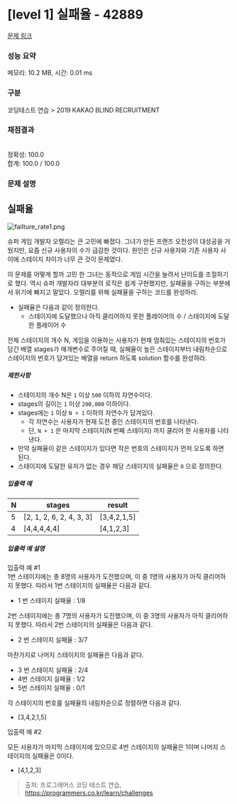 # [level 1] 실패율 - 42889 

[문제 링크](https://school.programmers.co.kr/learn/courses/30/lessons/42889) 

### 성능 요약

메모리: 10.2 MB, 시간: 0.01 ms

### 구분

코딩테스트 연습 > 2019 KAKAO BLIND RECRUITMENT

### 채점결과

<br/>정확성: 100.0<br/>합계: 100.0 / 100.0

### 문제 설명

<h2 style="user-select: auto;">실패율</h2>

<p style="user-select: auto;"><img src="https://grepp-programmers.s3.amazonaws.com/files/production/bde471d8ac/48ddf1cc-c4ea-499d-b431-9727ee799191.png" title="" alt="failture_rate1.png" style="user-select: auto;"></p>

<p style="user-select: auto;">슈퍼 게임 개발자 오렐리는 큰 고민에 빠졌다. 그녀가 만든 프랜즈 오천성이 대성공을 거뒀지만, 요즘 신규 사용자의 수가 급감한 것이다. 원인은 신규 사용자와 기존 사용자 사이에 스테이지 차이가 너무 큰 것이 문제였다.</p>

<p style="user-select: auto;">이 문제를 어떻게 할까 고민 한 그녀는 동적으로 게임 시간을 늘려서 난이도를 조절하기로 했다. 역시 슈퍼 개발자라 대부분의 로직은 쉽게 구현했지만, 실패율을 구하는 부분에서 위기에 빠지고 말았다. 오렐리를 위해 실패율을 구하는 코드를 완성하라.</p>

<ul style="user-select: auto;">
<li style="user-select: auto;">실패율은 다음과 같이 정의한다.

<ul style="user-select: auto;">
<li style="user-select: auto;">스테이지에 도달했으나 아직 클리어하지 못한 플레이어의 수 / 스테이지에 도달한 플레이어 수</li>
</ul></li>
</ul>

<p style="user-select: auto;">전체 스테이지의 개수 N, 게임을 이용하는 사용자가 현재 멈춰있는 스테이지의 번호가 담긴 배열 stages가 매개변수로 주어질 때, 실패율이 높은 스테이지부터 내림차순으로 스테이지의 번호가 담겨있는 배열을 return 하도록 solution 함수를 완성하라.</p>

<h5 style="user-select: auto;">제한사항</h5>

<ul style="user-select: auto;">
<li style="user-select: auto;">스테이지의 개수 N은 <code style="user-select: auto;">1</code> 이상 <code style="user-select: auto;">500</code> 이하의 자연수이다.</li>
<li style="user-select: auto;">stages의 길이는 <code style="user-select: auto;">1</code> 이상 <code style="user-select: auto;">200,000</code> 이하이다.</li>
<li style="user-select: auto;">stages에는 <code style="user-select: auto;">1</code> 이상 <code style="user-select: auto;">N + 1</code> 이하의 자연수가 담겨있다.

<ul style="user-select: auto;">
<li style="user-select: auto;">각 자연수는 사용자가 현재 도전 중인 스테이지의 번호를 나타낸다.</li>
<li style="user-select: auto;">단, <code style="user-select: auto;">N + 1</code> 은 마지막 스테이지(N 번째 스테이지) 까지 클리어 한 사용자를 나타낸다.</li>
</ul></li>
<li style="user-select: auto;">만약 실패율이 같은 스테이지가 있다면 작은 번호의 스테이지가 먼저 오도록 하면 된다.</li>
<li style="user-select: auto;">스테이지에 도달한 유저가 없는 경우 해당 스테이지의 실패율은 <code style="user-select: auto;">0</code> 으로 정의한다.</li>
</ul>

<h5 style="user-select: auto;">입출력 예</h5>
<table class="table" style="user-select: auto;">
        <thead style="user-select: auto;"><tr style="user-select: auto;">
<th style="user-select: auto;">N</th>
<th style="user-select: auto;">stages</th>
<th style="user-select: auto;">result</th>
</tr>
</thead>
        <tbody style="user-select: auto;"><tr style="user-select: auto;">
<td style="user-select: auto;">5</td>
<td style="user-select: auto;">[2, 1, 2, 6, 2, 4, 3, 3]</td>
<td style="user-select: auto;">[3,4,2,1,5]</td>
</tr>
<tr style="user-select: auto;">
<td style="user-select: auto;">4</td>
<td style="user-select: auto;">[4,4,4,4,4]</td>
<td style="user-select: auto;">[4,1,2,3]</td>
</tr>
</tbody>
      </table>
<h5 style="user-select: auto;">입출력 예 설명</h5>

<p style="user-select: auto;">입출력 예 #1<br style="user-select: auto;">
1번 스테이지에는 총 8명의 사용자가 도전했으며, 이 중 1명의 사용자가 아직 클리어하지 못했다. 따라서 1번 스테이지의 실패율은 다음과 같다.</p>

<ul style="user-select: auto;">
<li style="user-select: auto;">1 번 스테이지 실패율 : 1/8</li>
</ul>

<p style="user-select: auto;">2번 스테이지에는 총 7명의 사용자가 도전했으며, 이 중 3명의 사용자가 아직 클리어하지 못했다. 따라서 2번 스테이지의 실패율은 다음과 같다.</p>

<ul style="user-select: auto;">
<li style="user-select: auto;">2 번 스테이지 실패율 : 3/7</li>
</ul>

<p style="user-select: auto;">마찬가지로 나머지 스테이지의 실패율은 다음과 같다.</p>

<ul style="user-select: auto;">
<li style="user-select: auto;">3 번 스테이지 실패율 : 2/4</li>
<li style="user-select: auto;">4번 스테이지 실패율 : 1/2</li>
<li style="user-select: auto;">5번 스테이지 실패율 : 0/1</li>
</ul>

<p style="user-select: auto;">각 스테이지의 번호를 실패율의 내림차순으로 정렬하면 다음과 같다.</p>

<ul style="user-select: auto;">
<li style="user-select: auto;">[3,4,2,1,5]</li>
</ul>

<p style="user-select: auto;">입출력 예 #2</p>

<p style="user-select: auto;">모든 사용자가 마지막 스테이지에 있으므로 4번 스테이지의 실패율은 1이며 나머지 스테이지의 실패율은 0이다.</p>

<ul style="user-select: auto;">
<li style="user-select: auto;">[4,1,2,3]</li>
</ul>


> 출처: 프로그래머스 코딩 테스트 연습, https://programmers.co.kr/learn/challenges